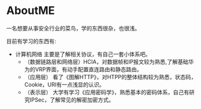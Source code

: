 # AboutME

一名想要从事安全行业的菜鸟，学的东西很杂，也很浅。

目前有学习的东西有:

- 计算机网络 主要是了解相关协议，有自己一套小体系吧。
  - （数据链路层和网络层）HCIA，对数据帧和IP报文较为熟悉,了解基础华为的VRP界面，有动手配置直连路由和静态路由。
  - （应用层） 看了《图解HTTP》，对HTPP的整体结构较为熟悉，状态码，Cookie，URI有一点浅显的认识。
  - （表示层） 大学有学习《应用密码学》，熟悉基本的密码体系，自己有研究IPSec，了解常见的解密加密方式。
